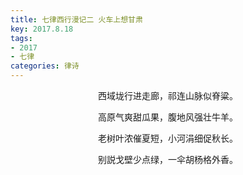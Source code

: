 ```yaml
---
title: 七律西行漫记二 火车上想甘肃
key: 2017.8.18
tags: 
- 2017
- 七律
categories: 律诗
---
```


<p align="center">西域垅行进走廊，祁连山脉似脊粱。
</p>
<p align="center">高原气爽甜瓜果，腹地风强壮牛羊。
</p>
<p align="center">老树叶浓催夏短，小河涓细促秋长。
</p>
<p align="center">别説戈壁少点绿，一伞胡杨格外香。
</p>
